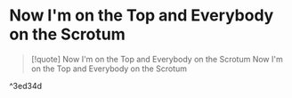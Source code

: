 # Now I'm on the Top and Everybody on the Scrotum

> [!quote] Now I'm on the Top and Everybody on the Scrotum
> Now I'm on the Top and Everybody on the Scrotum

^3ed34d

